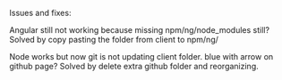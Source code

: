 Issues and fixes:

Angular still not working because missing npm/ng/node_modules still?
Solved by copy pasting the folder from client to npm/ng/

Node works but now git is not updating client folder. blue with arrow on github page?
Solved by delete extra github folder and reorganizing.
